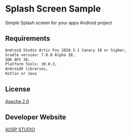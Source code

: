 # Splash Screen Sample
Simple Splash screen for your apps Android project

## Requirements
```bash
Android Studio Artic Fox 2020.3.1 Canary 10 or higher,
Gradle version: 7.0.0 Alpha 10,
SDK API 30,
Platform Tools: 30.0.3,
AndroidX libraries,
Kotlin or Java
```

## License
[Apache 2.0](https://github.com/aospstudio/build-flavors-samples/blob/main/LICENSE)

## Developer Website
[AOSP STUDIO](https://aospstudio.com)